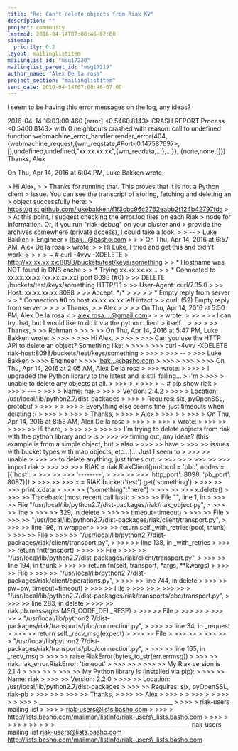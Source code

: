 ```yaml
---
title: "Re: Can't delete objects from Riak KV"
description: ""
project: community
lastmod: 2016-04-14T07:08:46-07:00
sitemap:
  priority: 0.2
layout: mailinglistitem
mailinglist_id: "msg17220"
mailinglist_parent_id: "msg17219"
author_name: "Alex De la rosa"
project_section: "mailinglistitem"
sent_date: 2016-04-14T07:08:46-07:00
---
```



I seem to be having this error messages on the log, any ideas?

2016-04-14 16:03:00.460 [error] &lt;0.5460.8143&gt; CRASH REPORT Process
&lt;0.5460.8143&gt; with 0 neighbours crashed with reason: call to undefined
function webmachine\_error\_handler:render\_error(404,
{webmachine\_request,{wm\_reqstate,#Port&lt;0.147587697&gt;,[],undefined,undefined,"xx.xx.xx.xx",{wm\_reqdata,...},...}},
{none,none,[]})
Thanks,
Alex

On Thu, Apr 14, 2016 at 6:04 PM, Luke Bakken  wrote:

&gt; Hi Alex,
&gt;
&gt; Thanks for running that. This proves that it is not a Python client
&gt; issue. You can see the transcript of storing, fetching and deleting an
&gt; object successfully here:
&gt; https://gist.github.com/lukebakken/f1f3cbc96c2762eabb2f124b42797fda
&gt;
&gt; At this point, I suggest checking the error.log files on each Riak
&gt; node for information. Or, if you run "riak-debug" on your cluster and
&gt; provide the archives somewhere (private access), I could take a look.
&gt;
&gt; --
&gt; Luke Bakken
&gt; Engineer
&gt; lbak...@basho.com
&gt;
&gt;
&gt; On Thu, Apr 14, 2016 at 6:57 AM, Alex De la rosa
&gt;  wrote:
&gt; &gt; Hi Luke, I tried and get this and didn't work:
&gt; &gt;
&gt; &gt; ~ # curl -4vvv -XDELETE
&gt; http://xx.xx.xx.xx:8098/buckets/test/keys/something
&gt; &gt; \* Hostname was NOT found in DNS cache
&gt; &gt; \* Trying xx.xx.xx.xx...
&gt; &gt; \* Connected to xx.xx.xx.xx (xx.xx.xx.xx) port 8098 (#0)
&gt; &gt;&gt; DELETE /buckets/test/keys/something HTTP/1.1
&gt; &gt;&gt; User-Agent: curl/7.35.0
&gt; &gt;&gt; Host: xx.xx.xx.xx:8098
&gt; &gt;&gt; Accept: \*/\*
&gt; &gt;&gt;
&gt; &gt; \* Empty reply from server
&gt; &gt; \* Connection #0 to host xx.xx.xx.xx left intact
&gt; &gt; curl: (52) Empty reply from server
&gt; &gt;
&gt; &gt; Thanks,
&gt; &gt; Alex
&gt; &gt;
&gt; &gt; On Thu, Apr 14, 2016 at 5:50 PM, Alex De la rosa &lt;
&gt; alex.rosa....@gmail.com&gt;
&gt; &gt; wrote:
&gt; &gt;&gt;
&gt; &gt;&gt; I can try that, but I would like to do it via the python client
&gt; itself...
&gt; &gt;&gt;
&gt; &gt;&gt; Thanks,
&gt; &gt;&gt; Rohman
&gt; &gt;&gt;
&gt; &gt;&gt; On Thu, Apr 14, 2016 at 5:47 PM, Luke Bakken  wrote:
&gt; &gt;&gt;&gt;
&gt; &gt;&gt;&gt; Hi Alex,
&gt; &gt;&gt;&gt;
&gt; &gt;&gt;&gt; Can you use the HTTP API to delete an object? Something like:
&gt; &gt;&gt;&gt;
&gt; &gt;&gt;&gt; curl -4vvv -XDELETE riak-host:8098/buckets/test/keys/something
&gt; &gt;&gt;&gt;
&gt; &gt;&gt;&gt; --
&gt; &gt;&gt;&gt; Luke Bakken
&gt; &gt;&gt;&gt; Engineer
&gt; &gt;&gt;&gt; lbak...@basho.com
&gt; &gt;&gt;&gt;
&gt; &gt;&gt;&gt;
&gt; &gt;&gt;&gt; On Thu, Apr 14, 2016 at 2:05 AM, Alex De la rosa
&gt; &gt;&gt;&gt;  wrote:
&gt; &gt;&gt;&gt; &gt; I upgraded the Python library to the latest and is still failing...
&gt; I'm
&gt; &gt;&gt;&gt; &gt; unable to delete any objects at all.
&gt; &gt;&gt;&gt; &gt;
&gt; &gt;&gt;&gt; &gt; ~ # pip show riak
&gt; &gt;&gt;&gt; &gt; ---
&gt; &gt;&gt;&gt; &gt; Name: riak
&gt; &gt;&gt;&gt; &gt; Version: 2.4.2
&gt; &gt;&gt;&gt; &gt; Location: /usr/local/lib/python2.7/dist-packages
&gt; &gt;&gt;&gt; &gt; Requires: six, pyOpenSSL, protobuf
&gt; &gt;&gt;&gt; &gt;
&gt; &gt;&gt;&gt; &gt; Everything else seems fine, just timeouts when deleting :(
&gt; &gt;&gt;&gt; &gt;
&gt; &gt;&gt;&gt; &gt; Thanks,
&gt; &gt;&gt;&gt; &gt; Alex
&gt; &gt;&gt;&gt; &gt;
&gt; &gt;&gt;&gt; &gt; On Thu, Apr 14, 2016 at 8:53 AM, Alex De la rosa
&gt; &gt;&gt;&gt; &gt; 
&gt; &gt;&gt;&gt; &gt; wrote:
&gt; &gt;&gt;&gt; &gt;&gt;
&gt; &gt;&gt;&gt; &gt;&gt; Hi there,
&gt; &gt;&gt;&gt; &gt;&gt;
&gt; &gt;&gt;&gt; &gt;&gt; I'm trying to delete objects from riak with the python library and
&gt; is
&gt; &gt;&gt;&gt; &gt;&gt; timing out, any ideas? (this example is from a simple object, but
&gt; also
&gt; &gt;&gt;&gt; &gt;&gt; have
&gt; &gt;&gt;&gt; &gt;&gt; issues with bucket types with map objects, etc...)... Just I seem to
&gt; &gt;&gt;&gt; &gt;&gt; unable
&gt; &gt;&gt;&gt; &gt;&gt; to delete anything, just times out.
&gt; &gt;&gt;&gt; &gt;&gt;
&gt; &gt;&gt;&gt; &gt;&gt; &gt;&gt;&gt; import riak
&gt; &gt;&gt;&gt; &gt;&gt; &gt;&gt;&gt; RIAK = riak.RiakClient(protocol = 'pbc', nodes = [{'host':
&gt; &gt;&gt;&gt; &gt;&gt; &gt;&gt;&gt; '--------',
&gt; &gt;&gt;&gt; &gt;&gt; &gt;&gt;&gt; 'http\_port': 8098, 'pb\_port': 8087}])
&gt; &gt;&gt;&gt; &gt;&gt; &gt;&gt;&gt; x = RIAK.bucket('test').get('something')
&gt; &gt;&gt;&gt; &gt;&gt; &gt;&gt;&gt; print x.data
&gt; &gt;&gt;&gt; &gt;&gt; {"something":"here"}
&gt; &gt;&gt;&gt; &gt;&gt; &gt;&gt;&gt; x.delete()
&gt; &gt;&gt;&gt; &gt;&gt; Traceback (most recent call last):
&gt; &gt;&gt;&gt; &gt;&gt; File "", line 1, in 
&gt; &gt;&gt;&gt; &gt;&gt; File "/usr/local/lib/python2.7/dist-packages/riak/riak\_object.py",
&gt; &gt;&gt;&gt; &gt;&gt; line
&gt; &gt;&gt;&gt; &gt;&gt; 329, in delete
&gt; &gt;&gt;&gt; &gt;&gt; timeout=timeout)
&gt; &gt;&gt;&gt; &gt;&gt; File
&gt; &gt;&gt;&gt; &gt;&gt; "/usr/local/lib/python2.7/dist-packages/riak/client/transport.py",
&gt; &gt;&gt;&gt; &gt;&gt; line 196, in wrapper
&gt; &gt;&gt;&gt; &gt;&gt; return self.\_with\_retries(pool, thunk)
&gt; &gt;&gt;&gt; &gt;&gt; File
&gt; &gt;&gt;&gt; &gt;&gt; "/usr/local/lib/python2.7/dist-packages/riak/client/transport.py",
&gt; &gt;&gt;&gt; &gt;&gt; line 138, in \_with\_retries
&gt; &gt;&gt;&gt; &gt;&gt; return fn(transport)
&gt; &gt;&gt;&gt; &gt;&gt; File
&gt; &gt;&gt;&gt; &gt;&gt; "/usr/local/lib/python2.7/dist-packages/riak/client/transport.py",
&gt; &gt;&gt;&gt; &gt;&gt; line 194, in thunk
&gt; &gt;&gt;&gt; &gt;&gt; return fn(self, transport, \*args, \*\*kwargs)
&gt; &gt;&gt;&gt; &gt;&gt; File
&gt; &gt;&gt;&gt; &gt;&gt; "/usr/local/lib/python2.7/dist-packages/riak/client/operations.py",
&gt; &gt;&gt;&gt; &gt;&gt; line 744, in delete
&gt; &gt;&gt;&gt; &gt;&gt; pw=pw, timeout=timeout)
&gt; &gt;&gt;&gt; &gt;&gt; File
&gt; &gt;&gt;&gt; &gt;&gt;
&gt; &gt;&gt;&gt; &gt;&gt;
&gt; "/usr/local/lib/python2.7/dist-packages/riak/transports/pbc/transport.py",
&gt; &gt;&gt;&gt; &gt;&gt; line 283, in delete
&gt; &gt;&gt;&gt; &gt;&gt; riak.pb.messages.MSG\_CODE\_DEL\_RESP)
&gt; &gt;&gt;&gt; &gt;&gt; File
&gt; &gt;&gt;&gt; &gt;&gt;
&gt; &gt;&gt;&gt; &gt;&gt;
&gt; "/usr/local/lib/python2.7/dist-packages/riak/transports/pbc/connection.py",
&gt; &gt;&gt;&gt; &gt;&gt; line 34, in \_request
&gt; &gt;&gt;&gt; &gt;&gt; return self.\_recv\_msg(expect)
&gt; &gt;&gt;&gt; &gt;&gt; File
&gt; &gt;&gt;&gt; &gt;&gt;
&gt; &gt;&gt;&gt; &gt;&gt;
&gt; "/usr/local/lib/python2.7/dist-packages/riak/transports/pbc/connection.py",
&gt; &gt;&gt;&gt; &gt;&gt; line 165, in \_recv\_msg
&gt; &gt;&gt;&gt; &gt;&gt; raise RiakError(bytes\_to\_str(err.errmsg))
&gt; &gt;&gt;&gt; &gt;&gt; riak.riak\_error.RiakError: 'timeout'
&gt; &gt;&gt;&gt; &gt;&gt;
&gt; &gt;&gt;&gt; &gt;&gt; My Riak version is 2.1.4
&gt; &gt;&gt;&gt; &gt;&gt;
&gt; &gt;&gt;&gt; &gt;&gt; My Python library is (installed via pip):
&gt; &gt;&gt;&gt; &gt;&gt; Name: riak
&gt; &gt;&gt;&gt; &gt;&gt; Version: 2.2.0
&gt; &gt;&gt;&gt; &gt;&gt; Location: /usr/local/lib/python2.7/dist-packages
&gt; &gt;&gt;&gt; &gt;&gt; Requires: six, pyOpenSSL, riak-pb
&gt; &gt;&gt;&gt; &gt;&gt;
&gt; &gt;&gt;&gt; &gt;&gt; Thanks,
&gt; &gt;&gt;&gt; &gt;&gt; Alex
&gt; &gt;&gt;&gt; &gt;
&gt; &gt;&gt;&gt; &gt;
&gt; &gt;&gt;&gt; &gt;
&gt; &gt;&gt;&gt; &gt; \_\_\_\_\_\_\_\_\_\_\_\_\_\_\_\_\_\_\_\_\_\_\_\_\_\_\_\_\_\_\_\_\_\_\_\_\_\_\_\_\_\_\_\_\_\_\_
&gt; &gt;&gt;&gt; &gt; riak-users mailing list
&gt; &gt;&gt;&gt; &gt; riak-users@lists.basho.com
&gt; &gt;&gt;&gt; &gt; http://lists.basho.com/mailman/listinfo/riak-users\_lists.basho.com
&gt; &gt;&gt;&gt; &gt;
&gt; &gt;&gt;
&gt; &gt;&gt;
&gt; &gt;
&gt;
\_\_\_\_\_\_\_\_\_\_\_\_\_\_\_\_\_\_\_\_\_\_\_\_\_\_\_\_\_\_\_\_\_\_\_\_\_\_\_\_\_\_\_\_\_\_\_
riak-users mailing list
riak-users@lists.basho.com
http://lists.basho.com/mailman/listinfo/riak-users\_lists.basho.com

